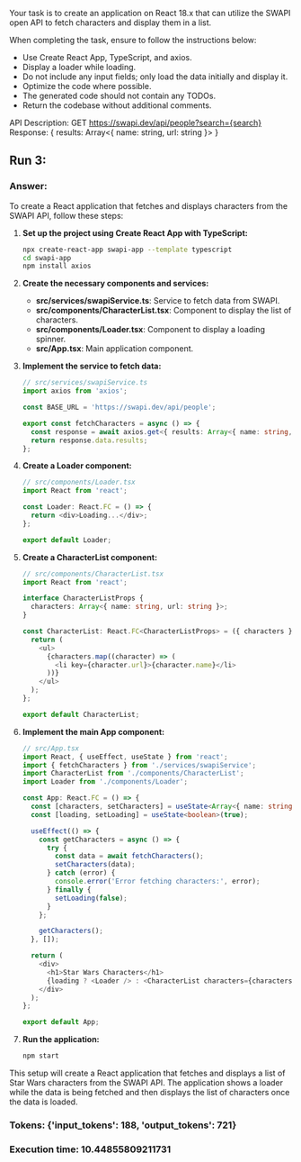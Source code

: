 Your task is to create an application on React 18.x that can utilize the SWAPI open API to fetch characters and display them in a list.

When completing the task, ensure to follow the instructions below:
- Use Create React App, TypeScript, and axios.
- Display a loader while loading.
- Do not include any input fields; only load the data initially and display it.
- Optimize the code where possible.
- The generated code should not contain any TODOs.
- Return the codebase without additional comments.

API Description:
GET https://swapi.dev/api/people?search={search}
Response:
{ results: Array<{ name: string, url: string }> }

## Run 3:
### Answer:
To create a React application that fetches and displays characters from the SWAPI API, follow these steps:

1. **Set up the project using Create React App with TypeScript:**
   ```bash
   npx create-react-app swapi-app --template typescript
   cd swapi-app
   npm install axios
   ```

2. **Create the necessary components and services:**

   - **src/services/swapiService.ts**: Service to fetch data from SWAPI.
   - **src/components/CharacterList.tsx**: Component to display the list of characters.
   - **src/components/Loader.tsx**: Component to display a loading spinner.
   - **src/App.tsx**: Main application component.

3. **Implement the service to fetch data:**

   ```typescript
   // src/services/swapiService.ts
   import axios from 'axios';

   const BASE_URL = 'https://swapi.dev/api/people';

   export const fetchCharacters = async () => {
     const response = await axios.get<{ results: Array<{ name: string, url: string }> }>(BASE_URL);
     return response.data.results;
   };
   ```

4. **Create a Loader component:**

   ```typescript
   // src/components/Loader.tsx
   import React from 'react';

   const Loader: React.FC = () => {
     return <div>Loading...</div>;
   };

   export default Loader;
   ```

5. **Create a CharacterList component:**

   ```typescript
   // src/components/CharacterList.tsx
   import React from 'react';

   interface CharacterListProps {
     characters: Array<{ name: string, url: string }>;
   }

   const CharacterList: React.FC<CharacterListProps> = ({ characters }) => {
     return (
       <ul>
         {characters.map((character) => (
           <li key={character.url}>{character.name}</li>
         ))}
       </ul>
     );
   };

   export default CharacterList;
   ```

6. **Implement the main App component:**

   ```typescript
   // src/App.tsx
   import React, { useEffect, useState } from 'react';
   import { fetchCharacters } from './services/swapiService';
   import CharacterList from './components/CharacterList';
   import Loader from './components/Loader';

   const App: React.FC = () => {
     const [characters, setCharacters] = useState<Array<{ name: string, url: string }>>([]);
     const [loading, setLoading] = useState<boolean>(true);

     useEffect(() => {
       const getCharacters = async () => {
         try {
           const data = await fetchCharacters();
           setCharacters(data);
         } catch (error) {
           console.error('Error fetching characters:', error);
         } finally {
           setLoading(false);
         }
       };

       getCharacters();
     }, []);

     return (
       <div>
         <h1>Star Wars Characters</h1>
         {loading ? <Loader /> : <CharacterList characters={characters} />}
       </div>
     );
   };

   export default App;
   ```

7. **Run the application:**

   ```bash
   npm start
   ```

This setup will create a React application that fetches and displays a list of Star Wars characters from the SWAPI API. The application shows a loader while the data is being fetched and then displays the list of characters once the data is loaded.

### Tokens: {'input_tokens': 188, 'output_tokens': 721}
### Execution time: 10.44855809211731
